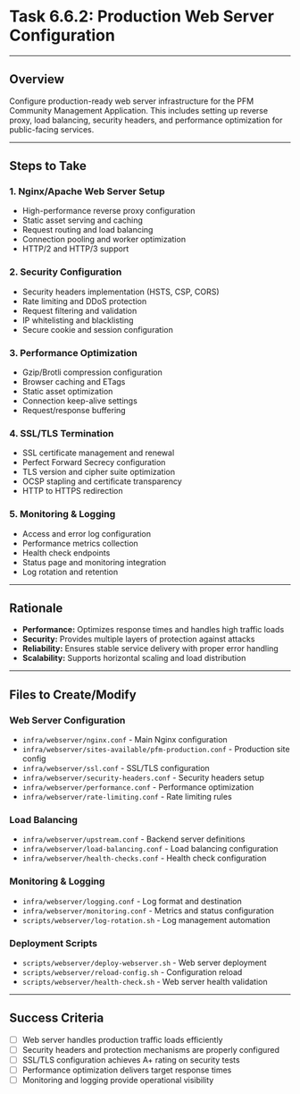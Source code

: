 # Task 6.6.2: Production Web Server Configuration

---

## Overview
Configure production-ready web server infrastructure for the PFM Community Management Application. This includes setting up reverse proxy, load balancing, security headers, and performance optimization for public-facing services.

---

## Steps to Take

### 1. **Nginx/Apache Web Server Setup**
   - High-performance reverse proxy configuration
   - Static asset serving and caching
   - Request routing and load balancing
   - Connection pooling and worker optimization
   - HTTP/2 and HTTP/3 support

### 2. **Security Configuration**
   - Security headers implementation (HSTS, CSP, CORS)
   - Rate limiting and DDoS protection
   - Request filtering and validation
   - IP whitelisting and blacklisting
   - Secure cookie and session configuration

### 3. **Performance Optimization**
   - Gzip/Brotli compression configuration
   - Browser caching and ETags
   - Static asset optimization
   - Connection keep-alive settings
   - Request/response buffering

### 4. **SSL/TLS Termination**
   - SSL certificate management and renewal
   - Perfect Forward Secrecy configuration
   - TLS version and cipher suite optimization
   - OCSP stapling and certificate transparency
   - HTTP to HTTPS redirection

### 5. **Monitoring & Logging**
   - Access and error log configuration
   - Performance metrics collection
   - Health check endpoints
   - Status page and monitoring integration
   - Log rotation and retention

---

## Rationale
- **Performance:** Optimizes response times and handles high traffic loads
- **Security:** Provides multiple layers of protection against attacks
- **Reliability:** Ensures stable service delivery with proper error handling
- **Scalability:** Supports horizontal scaling and load distribution

---

## Files to Create/Modify

### Web Server Configuration
- `infra/webserver/nginx.conf` - Main Nginx configuration
- `infra/webserver/sites-available/pfm-production.conf` - Production site config
- `infra/webserver/ssl.conf` - SSL/TLS configuration
- `infra/webserver/security-headers.conf` - Security headers setup
- `infra/webserver/performance.conf` - Performance optimization
- `infra/webserver/rate-limiting.conf` - Rate limiting rules

### Load Balancing
- `infra/webserver/upstream.conf` - Backend server definitions
- `infra/webserver/load-balancing.conf` - Load balancing configuration
- `infra/webserver/health-checks.conf` - Health check configuration

### Monitoring & Logging
- `infra/webserver/logging.conf` - Log format and destination
- `infra/webserver/monitoring.conf` - Metrics and status configuration
- `scripts/webserver/log-rotation.sh` - Log management automation

### Deployment Scripts
- `scripts/webserver/deploy-webserver.sh` - Web server deployment
- `scripts/webserver/reload-config.sh` - Configuration reload
- `scripts/webserver/health-check.sh` - Web server health validation

---

## Success Criteria
- [ ] Web server handles production traffic loads efficiently
- [ ] Security headers and protection mechanisms are properly configured
- [ ] SSL/TLS configuration achieves A+ rating on security tests
- [ ] Performance optimization delivers target response times
- [ ] Monitoring and logging provide operational visibility 